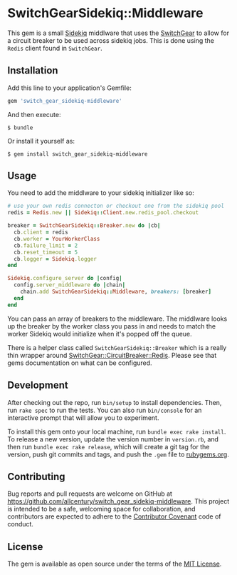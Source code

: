 # SwitchGearSidekiq::Middleware

This gem is a small [Sidekiq](https://www.github.com/mperham/sidekiq) middlware that uses the [SwitchGear](https://www.github.com/allcentury/switch_gear) to allow for a circuit breaker to be used across sidekiq jobs.  This is done using the `Redis` client found in `SwitchGear`.


## Installation

Add this line to your application's Gemfile:

```ruby
gem 'switch_gear_sidekiq-middleware'
```

And then execute:

    $ bundle

Or install it yourself as:

    $ gem install switch_gear_sidekiq-middleware

## Usage

You need to add the middlware to your sidekiq initializer like so:

```ruby
# use your own redis connecton or checkout one from the sidekiq pool
redis = Redis.new || Sidekiq::Client.new.redis_pool.checkout

breaker = SwitchGearSidekiq::Breaker.new do |cb|
  cb.client = redis
  cb.worker = YourWorkerClass
  cb.failure_limit = 2
  cb.reset_timeout = 5
  cb.logger = Sidekiq.logger
end

Sidekiq.configure_server do |config|
  config.server_middleware do |chain|
    chain.add SwitchGearSidekiq::Middleware, breakers: [breaker]
  end
end
```

You can pass an array of breakers to the middleware.  The middlware looks up the breaker by the worker class you pass in and needs to match the worker Sidekiq would initialize when it's popped off the queue.

There is a helper class called `SwitchGearSidekiq::Breaker` which is a really thin wrapper around [SwitchGear::CircuitBreaker::Redis](https://www.github.com/allcentury/switch_gear).  Please see that gems documentation on what can be configured.


## Development

After checking out the repo, run `bin/setup` to install dependencies. Then, run `rake spec` to run the tests. You can also run `bin/console` for an interactive prompt that will allow you to experiment.

To install this gem onto your local machine, run `bundle exec rake install`. To release a new version, update the version number in `version.rb`, and then run `bundle exec rake release`, which will create a git tag for the version, push git commits and tags, and push the `.gem` file to [rubygems.org](https://rubygems.org).

## Contributing

Bug reports and pull requests are welcome on GitHub at https://github.com/allcentury/switch_gear_sidekiq-middleware. This project is intended to be a safe, welcoming space for collaboration, and contributors are expected to adhere to the [Contributor Covenant](http://contributor-covenant.org) code of conduct.


## License

The gem is available as open source under the terms of the [MIT License](http://opensource.org/licenses/MIT).

